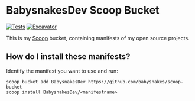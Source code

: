 # BabysnakesDev Scoop Bucket

<!-- Uncomment the following line after replacing placeholders -->
[![Tests](https://github.com/babysnakes/scoop-bucket/actions/workflows/ci.yml/badge.svg)](https://github.com/babysnakes/scoop-bucket/actions/workflows/ci.yml) [![Excavator](https://github.com/babysnakes/scoop-bucket/actions/workflows/excavator.yml/badge.svg)](https://github.com/babysnakes/scoop-bucket/actions/workflows/excavator.yml)

This is my [Scoop](https://scoop.sh) bucket, containing manifests of my open source projects.

## How do I install these manifests?

Identify the manifest you want to use and run:

```pwsh
scoop bucket add BabysnakesDev https://github.com/babysnakes/scoop-bucket
scoop install BabysnakesDev/<manifestname>
```

